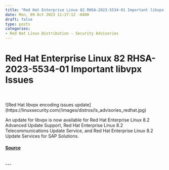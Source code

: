 ```yaml
---
title: "Red Hat Enterprise Linux 82 RHSA-2023-5534-01 Important libvpx Issues"
date: Mon, 09 Oct 2023 11:27:12 -0400
draft: false
type: posts
categories: 
- Red Hat Linux Distribution - Security Advisories
---
```

# Red Hat Enterprise Linux 82 RHSA-2023-5534-01 Important libvpx Issues

<br/>

<br/>
![Red Hat libvpx encoding issues update](https://linuxsecurity.com//images/distros/ls_advisories_redhat.jpg)

An update for libvpx is now available for Red Hat Enterprise Linux 8.2 Advanced Update Support, Red Hat Enterprise Linux 8.2 Telecommunications Update Service, and Red Hat Enterprise Linux 8.2 Update Services for SAP Solutions.

#### [Source](https://linuxsecurity.com/advisories/red-hat/redhat-rhsa-2023-5534-01-important-libvpx-security-update-h67uccr0idru)

<br/>
---
